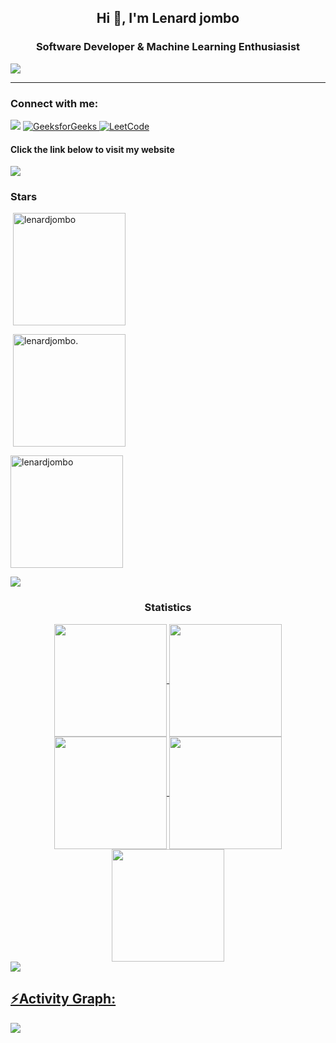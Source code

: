 

 <h2 align="center">Hi 👋, I'm Lenard jombo</h2>
<h3 align="center">Software Developer & Machine Learning Enthusiasist</h3>

<a href="https://jombo.netlify.app"> 
 <img src="https://img.shields.io/badge/ProfileViews-1,588-navyblue" />
</a>
<hr>

</div><h3 align="left">Connect with me:</h3>
<div> <a href="https://www.linkedin.com/in/lenardjombo" target="_blank"><img src="https://img.shields.io/badge/LinkedIn-0077B5?style=for-the-badge&logo=linkedin&logoColor=white" target="_blank"></a>
<!-- <a href="https://github.com/lenardjombo" target="_blank"><img src="https://img.shields.io/badge/GitHub-100000?style=for-the-badge&logo=github&logoColor=white" target="_blank"></a> -->
<!-- <a href="https://instagram.com/lenardjombo" target="_blank"><img src="https://img.shields.io/badge/Instagram-E4405F?style=for-the-badge&logo=instagram&logoColor=white" target="_blank"></a> -->
<!-- <a href="https://medium.com/@lenardjombo" target="_blank">
    <img src="https://img.shields.io/badge/Medium-000000?style=for-the-badge&logo=medium&logoColor=white" alt="Medium" />
</a> -->
 <a href="https://www.geeksforgeeks.org/user/leonarde6xx/" target="_blank">
    <img src="https://img.shields.io/badge/GeeksforGeeks-0F9D58?style=for-the-badge&logo=geeksforgeeks&logoColor=white" alt="GeeksforGeeks" />
</a>

<a href="https://leetcode.com/u/jombo03/" target="_blank">
    <img src="https://img.shields.io/badge/LeetCode-FE7A16?style=for-the-badge&logo=leetcode&logoColor=white" alt="LeetCode" />
</a>
<!-- <a href="https://www.hackerrank.com/challenges/java-if-else/submissions" target="_blank">
    <img src="https://img.shields.io/badge/HackerRank- FfFdF8?style=for-the-badge&logo=leetcode&logoColor=white" alt="LeetCode." />
</a> -->
<!-- <a href="https://bitbucket.org/gh7jjycf2o0qq28zl9k20talwwk2d8/workspace/overview/" target="_blank">
    <img src="https://img.shields.io/badge/Bitbucket-0052CC?style=for-the-badge&logo=bitbucket&logoColor=white" alt="Bitbucket" />
</a>
 -->
<h4> Click the link below to visit my website</h4>  
<a href="https://jombo.netlify.app"> 
 <img src="https://img.shields.io/badge/Visit-MyWebsite-navyblue" />
</a>
<br>






<h3 align="left">Stars</h3>
<p>&nbsp;<img align="center" height="180em" src="https://github-readme-stats.vercel.app/api/top-langs/?username=lenardjombo&theme=dark&show_icons=true&layout=compact" alt="lenardjombo" /></p>

<p>&nbsp;<img align="center" height="180em" src="https://github-readme-stats.vercel.app/api?username=lenardjombo&show_icons=true&locale=en&theme=dark" alt="lenardjombo." /></p>

<p><img align="center" height="180em" src="https://github-readme-streak-stats.herokuapp.com/?user=lenardjombo&theme=dark" alt="lenardjombo" /></p>

<img src="https://user-images.githubusercontent.com/73097560/115834477-dbab4500-a447-11eb-908a-139a6edaec5c.gif"><h3 align="center">Statistics</h3>
<div align="center">
<a href="https://github.com/lenardjombo">
<img align="center" src="http://github-profile-summary-cards.vercel.app/api/cards/stats?username=lenardjombo&theme=aura" height="180em" />
<img align="center" src="http://github-profile-summary-cards.vercel.app/api/cards/most-commit-language?username=lenardjombo&theme=aura" height="180em" />
<img align="center" src="http://github-profile-summary-cards.vercel.app/api/cards/repos-per-language?username=lenardjombo&theme=aura" height="180em" />
<img align="center" src="http://github-profile-summary-cards.vercel.app/api/cards/productive-time?username=lenardjombo&theme=aura" height="180em" />
<img align="center" src="http://github-profile-summary-cards.vercel.app/api/cards/profile-details?username=lenardjombo&theme=aura" height="180em" />
</div>
<img src="https://user-images.githubusercontent.com/73097560/115834477-dbab4500-a447-11eb-908a-139a6edaec5c.gif"><h2 align="left">⚡Activity Graph:</h2>
<img align="center" src="https://github-readme-activity-graph.vercel.app/graph?username=lenardjombo&theme=react-dark"/>
